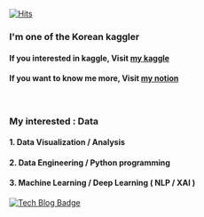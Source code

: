 [![Hits](https://hits.seeyoufarm.com/api/count/incr/badge.svg?url=https%3A%2F%2Fgithub.com%2Fwjdqlsdlsp&count_bg=%2379C83D&title_bg=%23555555&icon=awesomelists.svg&icon_color=%23FFFFFF&title=hits&edge_flat=false)](https://hits.seeyoufarm.com)

### I'm one of the Korean kaggler
#### If you interested in kaggle, Visit [my kaggle](https://www.kaggle.com/jeongbinpark)

#### If you want to know me more, Visit [my notion](https://www.notion.so/Park-Jeong-Bin-f70699ef4a91497ba0e9ec9c033bb8ab)

<br>

### My interested : Data 

#### 1. Data Visualization / Analysis
#### 2.  Data Engineering / Python programming
#### 3. Machine Learning / Deep Learning ( NLP / XAI )
[![Tech Blog Badge](http://img.shields.io/badge/-Tech%20blog-black?style=flat-square&logo=github&link=https://zzsza.github.io/)](https://wjdqlsdlsp.github.io/)
